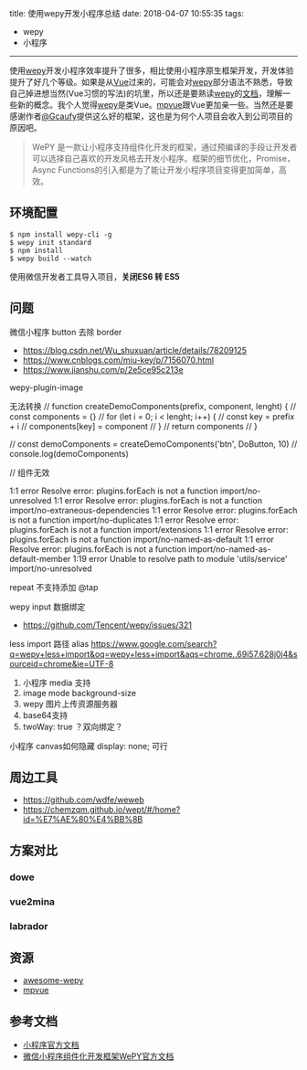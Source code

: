 title: 使用wepy开发小程序总结
date: 2018-04-07 10:55:35
tags:
- wepy
- 小程序
---

使用[wepy](https://tencent.github.io/wepy/)开发小程序效率提升了很多，相比使用小程序原生框架开发，开发体验提升了好几个等级。如果是从[Vue](https://github.com/vuejs/vue)过来的，可能会对[wepy](https://tencent.github.io/wepy/)部分语法不熟悉，导致自己掉进想当然(Vue习惯的写法)的坑里，所以还是要熟读[wepy](https://tencent.github.io/wepy/)的[文档](https://tencent.github.io/wepy/document.html#/)，理解一些新的概念。我个人觉得[wepy](https://tencent.github.io/wepy/)是类Vue。[mpvue](https://github.com/Meituan-Dianping/mpvue)跟Vue更加亲一些。当然还是要感谢作者[@Gcaufy](https://github.com/Gcaufy)提供这么好的框架，这也是为何个人项目会收入到公司项目的原因吧。

<!-- more -->

>WePY 是一款让小程序支持组件化开发的框架，通过预编译的手段让开发者可以选择自己喜欢的开发风格去开发小程序。框架的细节优化，Promise，Async Functions的引入都是为了能让开发小程序项目变得更加简单，高效。

## 环境配置 ##
```
$ npm install wepy-cli -g
$ wepy init standard
$ npm install
$ wepy build --watch
```

使用微信开发者工具导入项目，**关闭ES6 转 ES5**


## 问题 ##

微信小程序 button 去除 border
- https://blog.csdn.net/Wu_shuxuan/article/details/78209125
- https://www.cnblogs.com/miu-key/p/7156070.html
- https://www.jianshu.com/p/2e5ce95c213e

wepy-plugin-image

无法转换
  // function createDemoComponents(prefix, component, lenght) {
  //   const components = {}
  //   for (let i = 0; i < lenght; i++) {
  //     const key = prefix + i
  //     components[key] = component
  //   }
  //   return components
  // }

  // const demoComponents = createDemoComponents('btn', DoButton, 10)
  // console.log(demoComponents)


// 组件无效
<view class="{{classes}}"><slot></slot></view>


 1:1   error  Resolve error: plugins.forEach is not a function  import/no-unresolved
  1:1   error  Resolve error: plugins.forEach is not a function  import/no-extraneous-dependencies
  1:1   error  Resolve error: plugins.forEach is not a function  import/no-duplicates
  1:1   error  Resolve error: plugins.forEach is not a function  import/extensions
  1:1   error  Resolve error: plugins.forEach is not a function  import/no-named-as-default
  1:1   error  Resolve error: plugins.forEach is not a function  import/no-named-as-default-member
  1:19  error  Unable to resolve path to module 'utils/service'  import/no-unresolved


  repeat
  不支持添加 @tap

  wepy input 数据绑定
  - https://github.com/Tencent/wepy/issues/321

less import  路径  alias
https://www.google.com/search?q=wepy+less+import&oq=wepy+less+import&aqs=chrome..69i57.628j0j4&sourceid=chrome&ie=UTF-8


1. 小程序 media 支持
2. image mode background-size
3. wepy 图片上传资源服务器
4. base64支持
5. twoWay: true ？双向绑定？

小程序 canvas如何隐藏  display: none; 可行

## 周边工具 ##
- https://github.com/wdfe/weweb
- https://chemzqm.github.io/wept/#/home?id=%E7%AE%80%E4%BB%8B
## 方案对比 ##

### dowe ###

### vue2mina ###

### labrador ###


## 资源 ##
- [awesome-wepy](https://github.com/aben1188/awesome-wepy)
- [mpvue](https://github.com/Meituan-Dianping/mpvue)

## 参考文档 ##
- [小程序官方文档](https://developers.weixin.qq.com/miniprogram/dev/framework/MINA.html)
- [微信小程序组件化开发框架WePY官方文档](https://tencent.github.io/wepy/document.html#/)